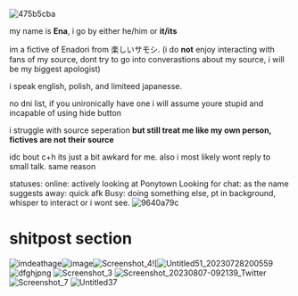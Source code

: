 ![475b5cba](https://github.com/user-attachments/assets/855a9c66-7278-4659-92c6-3b9db05cf630)

my name is **Ena**, i go by either he/him or **it/its**

im a fictive of Enadori from 楽しいサモシ. (i do **not** enjoy interacting with fans of my source, dont try to go into converastions about my source, i will be my biggest apologist)

i speak english, polish, and limiteed japanesse.

no dni list, if you unironically have one i will assume youre stupid and incapable of using hide button

i struggle with source seperation **but still treat me like my own person, fictives are not their source**

idc bout c+h its just a bit awkard for me. also i most likely wont reply to small talk. same reason 



statuses:
online: actively looking at Ponytown
Looking for chat: as the name suggests
away: quick afk
Busy: doing something else, pt in background, whisper to interact or i wont see.
![9640a79c](https://github.com/user-attachments/assets/c1011aea-323f-4272-a38e-31fe82455f81)


# shitpost section



![imdeathage](https://github.com/user-attachments/assets/940c4f0b-6108-49ff-a374-5836e95924bd)![image](https://github.com/user-attachments/assets/2df45f24-dfd5-49da-8b3e-d3d3049f4a33)![Screenshot_4](https://github.com/user-attachments/assets/e7012c8d-1d76-4410-a685-21da1f315338)![![Untitled51_20230728200559](https://github.com/user-attachments/assets/9cb01f7d-423a-4b4b-8b15-74aa312605e8)
![dfghjpng](https://github.com/user-attachments/assets/83e4a1e1-4236-418c-9186-85b8700d0482)
![Screenshot_3](https://github.com/user-attachments/assets/ed0338d5-2b5e-463b-b525-0d823bd8099b)
![Screenshot_20230807-092139_Twitter](https://github.com/user-attachments/assets/bc50bbd8-faf9-4680-a356-34f352ffc701)
![Screenshot_7](https://github.com/user-attachments/assets/1b4e8713-4a73-4b72-abc9-7636dce1bef6)
![Untitled37](https://github.com/user-attachments/assets/5000e15d-f470-4e48-aff6-91eab177578e)


